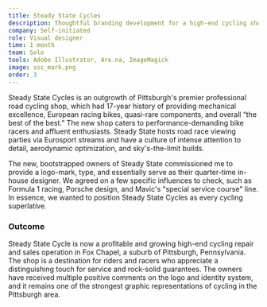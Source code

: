 ```yaml
---
title: Steady State Cycles
description: Thoughtful branding development for a high-end cycling shop
company: Self-initiated
role: Visual designer
time: 1 month
team: Solo
tools: Adobe Illustrator, Are.na, ImageMagick
image: ssc_mark.png
order: 3
---
```


Steady State Cycles is an outgrowth of Pittsburgh's premier professional road cycling shop, which had 17-year history of providing mechanical excellence, European racing bikes, quasi-rare components, and overall &ldquo;the best of the best.&rdquo; The new shop caters to performance-demanding bike racers and affluent enthusiasts. Steady State hosts road race viewing parties via Eurosport streams and have a culture of intense attention to detail, aerodynamic optimization, and sky's-the-limit builds.

The new, bootstrapped owners of Steady State commissioned me to provide a logo-mark, type, and essentially serve as their quarter-time in-house designer. We agreed on a few specific influences to check, such as Formula 1 racing, Porsche design, and Mavic's "special service course" line. In essence, we wanted to position Steady State Cycles as every cycling superlative.

<div>
  <Figure src="ssc_qualities.jpg" 
          alt="" 
          caption="→ Developed desirable qualities the Steady State brand should ideally exhibit." />
</div>

<div>
  <Figure src="ssc_qualities_map.jpg" 
          alt="" 
          caption="→ Arranged desirable qualities in a circle diagram, highlighting key conceptual areas." />
</div>

<div>
  <Figure src="ssc_research.jpg" 
          alt="" 
          caption="→ Conducted visual research based on theme areas." />
</div>

<div>
  <Figure src="ssc_round1.jpg" 
          alt="" 
          caption="→ Initial explorations—a deliberate exercise in hideosity; designed to gauge rough direction and intent." />
</div>

<div>
  <Figure src="ssc_round2.jpg" 
          alt="" 
          caption="→ Refinements of the logotype and word-mark." />
</div>

<div>
  <Figure src="ssc_round3.jpg" 
          alt="" 
          caption="→ Final tweaks to the logotype and wordmark, forming a full lockup.<br><br>→ Secondary color selection driven by a desire to distinguish Steady State from other bike shops in the area, which lean on sports teams colors for recognition." />
</div>

<div>
  <Figure src="ssc_variants.jpg" 
          alt="" 
          caption="→ Programatically generated alternates for all implementations of the logo-mark, word-mark, and full lockup using ImageMagick and shell scripting." />
</div>

<div>
  <Figure src="ssc_graphics.jpg" 
          alt="" 
          caption="→ Implemented logo shown in various on-screen and print contexts." />
</div>

<div>
  <Figure src="ssc_store.jpg" 
          alt="" 
          caption="→ Helped team apply logo to real-world signage in brick-and-mortar retail context." />
</div>

### Outcome

Steady State Cycle is now a profitable and growing high-end cycling repair and sales operation in Fox Chapel, a suburb of Pittsburgh, Pennsylvania. The shop is a destination for riders and racers who appreciate a distinguishing touch for service and rock-solid guarantees. The owners have received multiple positive comments on the logo and identity system, and it remains one of the strongest graphic representations of cycling in the Pittsburgh area.